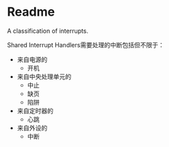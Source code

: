 # Readme
A classification of interrupts.

Shared Interrupt Handlers需要处理的中断包括但不限于：
- 来自电源的
  - 开机
- 来自中央处理单元的
  - 中止
  - 缺页
  - 陷阱
- 来自定时器的
  - 心跳
- 来自外设的
  - 中断
